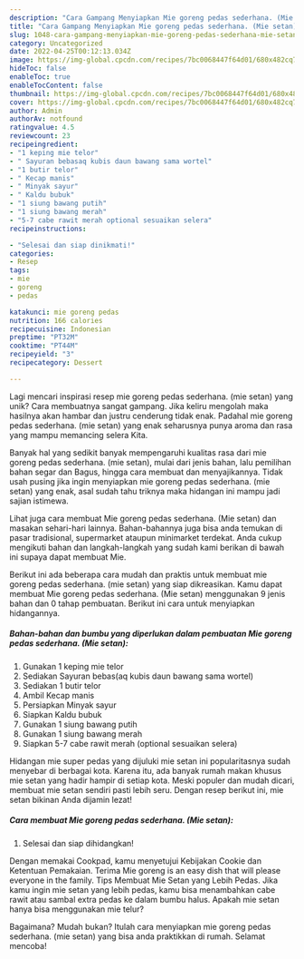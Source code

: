 ```yaml
---
description: "Cara Gampang Menyiapkan Mie goreng pedas sederhana. (Mie setan) yang Bisa Manjain Lidah"
title: "Cara Gampang Menyiapkan Mie goreng pedas sederhana. (Mie setan) yang Bisa Manjain Lidah"
slug: 1048-cara-gampang-menyiapkan-mie-goreng-pedas-sederhana-mie-setan-yang-bisa-manjain-lidah
category: Uncategorized
date: 2022-04-25T00:12:13.034Z
image: https://img-global.cpcdn.com/recipes/7bc0068447f64d01/680x482cq70/mie-goreng-pedas-sederhana-mie-setan-foto-resep-utama.jpg
hideToc: false
enableToc: true
enableTocContent: false
thumbnail: https://img-global.cpcdn.com/recipes/7bc0068447f64d01/680x482cq70/mie-goreng-pedas-sederhana-mie-setan-foto-resep-utama.jpg
cover: https://img-global.cpcdn.com/recipes/7bc0068447f64d01/680x482cq70/mie-goreng-pedas-sederhana-mie-setan-foto-resep-utama.jpg
author: Admin
authorAv: notfound
ratingvalue: 4.5
reviewcount: 23
recipeingredient:
- "1 keping mie telor"
- " Sayuran bebasaq kubis daun bawang sama wortel"
- "1 butir telor"
- " Kecap manis"
- " Minyak sayur"
- " Kaldu bubuk"
- "1 siung bawang putih"
- "1 siung bawang merah"
- "5-7 cabe rawit merah optional sesuaikan selera"
recipeinstructions:

- "Selesai dan siap dinikmati!"
categories:
- Resep
tags:
- mie
- goreng
- pedas

katakunci: mie goreng pedas 
nutrition: 166 calories
recipecuisine: Indonesian
preptime: "PT32M"
cooktime: "PT44M"
recipeyield: "3"
recipecategory: Dessert

---
```





Lagi mencari inspirasi resep mie goreng pedas sederhana. (mie setan) yang unik? Cara membuatnya sangat gampang. Jika keliru mengolah maka hasilnya akan hambar dan justru cenderung tidak enak. Padahal mie goreng pedas sederhana. (mie setan) yang enak seharusnya punya aroma dan rasa yang mampu memancing selera Kita.





Banyak hal yang sedikit banyak mempengaruhi kualitas rasa dari mie goreng pedas sederhana. (mie setan), mulai dari jenis bahan, lalu pemilihan bahan segar dan Bagus, hingga cara membuat dan menyajikannya. Tidak usah pusing jika ingin menyiapkan mie goreng pedas sederhana. (mie setan) yang enak,      asal sudah tahu triknya maka hidangan ini mampu jadi sajian istimewa.














Lihat juga cara membuat Mie goreng pedas sederhana. (Mie setan) dan masakan sehari-hari lainnya. Bahan-bahannya juga bisa anda temukan di pasar tradisional, supermarket ataupun minimarket terdekat. Anda cukup mengikuti bahan dan langkah-langkah yang sudah kami berikan di bawah ini supaya dapat membuat Mie.






Berikut ini ada beberapa cara mudah dan praktis untuk membuat mie goreng pedas sederhana. (mie setan) yang siap dikreasikan. Kamu dapat membuat Mie goreng pedas sederhana. (Mie setan) menggunakan 9 jenis bahan dan 0 tahap pembuatan. Berikut ini cara untuk menyiapkan hidangannya.

<!--inarticleads1-->

##### Bahan-bahan dan bumbu yang diperlukan dalam pembuatan Mie goreng pedas sederhana. (Mie setan):

1. Gunakan 1 keping mie telor
1. Sediakan  Sayuran bebas(aq kubis daun bawang sama wortel)
1. Sediakan 1 butir telor
1. Ambil  Kecap manis
1. Persiapkan  Minyak sayur
1. Siapkan  Kaldu bubuk
1. Gunakan 1 siung bawang putih
1. Gunakan 1 siung bawang merah
1. Siapkan 5-7 cabe rawit merah (optional sesuaikan selera)


Hidangan mie super pedas yang dijuluki mie setan ini popularitasnya sudah menyebar di berbagai kota. Karena itu, ada banyak rumah makan khusus mie setan yang hadir hampir di setiap kota. Meski populer dan mudah dicari, membuat mie setan sendiri pasti lebih seru. Dengan resep berikut ini, mie setan bikinan Anda dijamin lezat! 

<!--inarticleads2-->

##### Cara membuat Mie goreng pedas sederhana. (Mie setan):


1. Selesai dan siap dihidangkan!

Dengan memakai Cookpad, kamu menyetujui Kebijakan Cookie dan Ketentuan Pemakaian. Terima Mie goreng is an easy dish that will please everyone in the family. Tips Membuat Mie Setan yang Lebih Pedas. Jika kamu ingin mie setan yang lebih pedas, kamu bisa menambahkan cabe rawit atau sambal extra pedas ke dalam bumbu halus. Apakah mie setan hanya bisa menggunakan mie telur? 

Bagaimana? Mudah bukan? Itulah cara menyiapkan mie goreng pedas sederhana. (mie setan) yang bisa anda praktikkan di rumah. Selamat mencoba!
